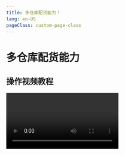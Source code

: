 ```yaml
---
title: 多仓库配货能力！
lang: en-US
pageClass: custom-page-class
---
```


# 多仓库配货能力



## 操作视频教程

<video src="https://perfect.yanxi.site/md/cms-video/cook.mp4" controls/>

## 配货大厅

拥有管理员身份的员工，在页面 <span class="weight-text">【我的】-【管理工具】-【多仓配货】</span> 进入一个仓库然后点击配货大厅。选择自己目前所在的仓库进行接单操作！管理员可以在每个仓库的图片上看到需要我们处理的订单数目。

::: tip
如下图所示:其中多仓配货的上标小数字为 5 说明还有 5 比等待我们处理完成的订单！那么当我们点进去可以清晰的看到这 5 比订单分别分布在东仓 4 笔，西仓 1 笔。
:::

<div class="inline-container">
    <img src="/public/img/cook/cook-5.png" alt="" class="fancybox" data-fancybox="gallery" width="50%">
    <img src="/public/img/cook/cook-6.png" alt="" class="fancybox" data-fancybox="gallery" width="50%">
</div>

## 接单配货

> 接下来我们以管理员在 “东仓” 来举例配货的流程和步骤 ~

在工厂好管家的页面<span class="highlight-text">【配货大厅】-【待接单】</span>列表我们可以看到，现在有这一位顾客 “刘备” 他前前后后一共下了 5 笔订单 ~ 那么这 5 笔订单如果没有特殊的要求我们可以使用 <span class="weight-text"> “一键接单” </span> 功能，一键接单功能不限制单数，只要是同一个客户的订单全部都可以一键快速接单。在接单以后，这个订单就会进入到正在配货列表！那么接下来我们就要展示一下如何快速的配货 ~

<div class="inline-container">
    <img src="/public/img/cook/whole-1.png" alt="" class="fancybox" data-fancybox="gallery" width="33%">
    <img src="/public/img/cook/whole-2.png" alt="" class="fancybox" data-fancybox="gallery" width="33%">
    <img src="/public/img/cook/whole-3.png" alt="" class="fancybox" data-fancybox="gallery" width="33%">
</div>

## 🔥 配货统筹

`配货统筹：把每个订单中相同的商品，相同的尺码自动累计到一起！`

在上面的图片上我们可以看到不论我们刘备有多少订单我们都可以使用一键接单 。那么我们工厂好管家搭配了一个特别厉害的功能，就是<span class="weight-text"> “ 配货统筹 ” </span>。可想而知，多笔订单中肯定存在某些商品是相同的，或者相同的尺码，如果我们根据一笔又一笔的订单进行配货。那么效率肯定是不行的，软件的统筹能力可以帮助我们把相同商品，相同尺码的商品<span class="weight-text"> “ 自动整理 ” </span>在一起。这样子让我们配备货物的时候就更加的清晰明了~

并且在统筹信息的时候，我们的商品也会自动根据高级管理员预先设计好的路线进行排序。那么这样子我们配货员在配货的时候，就好比是坐公交车一般，一个站点一个站点的<span class="highlight-text"> 有序且精确 </span>的进行配货操作，并且在每一个站点我们在商品卡片的右下角都提供了<span class="underline-text"> 当前配货数量 </span>供配货员进行<span class="underline-text"> 核对 </span>。这极大的减少了配错的概率，并且加快了配货的速度！

<div class="inline-container">
    <img src="/public/img/cook/whole-4.png" alt="" class="fancybox" data-fancybox="gallery" width="33%">
    <img src="/public/img/cook/whole-5.png" alt="" class="fancybox" data-fancybox="gallery" width="33%">
    <img src="/public/img/cook/whole-6.png" alt="" class="fancybox" data-fancybox="gallery" width="33%">
</div>

> 那么，工厂好管家针对配货员自主的<span class="weight-text"> 🚀 “ 统筹能力的灵活度很高 ” </span>。配货员可以根据自己的需求，一次性统筹全部内容，也可以只统筹多个用户、多笔订单，或者仅仅统筹选中的某几笔订单！！这个根据当时的实际情况而定。

::: tip
🎉 配货统筹有点总结：

```
- 1. 多笔订单自动合并
- 2. A->B->C 固定线路配货，不走回头路
- 3. 数量校准快速，提高了工作准确性
- 4. 断码上报简便、配货信息简单化
- 5. 清晰的图片、准确的数据、简易的辅助信息！

这些有效的配货方案，明显提高了配货过程的效率和准确度，同时减轻了配货员的工作量 🎉 🎉 🎉 。
```
:::

## Lack . 断码上报

由于我们针对部分现货工厂的特殊性质，很多热门款的补货可能不及时。所以我们客户有时候上报的订单可能存在断码！那么在之前人工去处理这些数据是非常麻烦的。现在假设我们有部分商品断码，我们只需要选择对应的商品卡片，点击<span class="highlight-text"> 【 断码上报 】 </span>填写断码的商品即可！后续我们的<span class="underline-text"> 每日账单、商品库存 </span>数据会根据我们上报的断码信息<span class="underline-text"> 全自动核减 </span>、我们管理员完全可以省下很多精力专注于其他业务上！

<div class="inline-container">
    <img src="/public/img/cook/short-1.png" alt="" class="fancybox" data-fancybox="gallery" width="33%">
    <img src="/public/img/cook/short-2.png" alt="" class="fancybox" data-fancybox="gallery" width="33%">
    <img src="/public/img/cook/short-3.png" alt="" class="fancybox" data-fancybox="gallery" width="33%">
</div>

> 从上面的图片可以看到，我们给“刘备”上报了全白软拖的商品一共断码了 5 双，并且这 5 双商品会自动分配到相应的每一个小笔的订单中！这些都是<span class="weight-text"> “ 程序自动实现的 ” </span>，断码的上报也是都非常简单。那么我们在配货完成并且上报完相关客户的数量之后呢，我们只需要<span class="underline-text"> 核实一下实际的配货数量是否准确即可装箱打包 。</span>

> ~ 当然完成了上述这些操作之后，在配完货物之后呢，别忘记了点击 “一键完成” 按钮。

<div class="center-text">一键完成 </div>

```

“一键完成” 或者完成的订单会自动进入到配货大厅的核实中心里面
通常这一步都是装车/配送之前对数量进行二次核实！以确保配送商品的准确性。

```

## Schedule 配货进度查询 

> 针对每一个仓库，都有单独的一个进度查询！进度查询的主要功能是让我们的管理员时时刻刻掌握配货的进度！可以点击界面下方的黑色按钮<span class="weight-text"> “ 进度查询 ” </span>进入到进度列表页面！

> 进度列表中可以看到当前仓库所有的<span class="underline-text"> 订单信息、订单实时状态、订单对应配货人员 </span>。而且，我们还提供了一个<span class="weight-text"> “ 抢单 ” </span>功能、实际上就是如果某个配货员手头上的单子接的比较多。配货来不及，那么其他配货员可以在沟通好的情况下进行抢单操作。

<div class="inline-container">
    <img src="/public/img/cook/schedule-1.png" alt="" class="fancybox" data-fancybox="gallery" width="50%">
    <img src="/public/img/cook/schedule-2.png" alt="" class="fancybox" data-fancybox="gallery" width="50%">
</div>

## 核实中心 ✅

现在我们可以在对应的仓库里面核实中心可以看到每个客户在当前仓库商品的数量。核实商品的详情通常以列表页的形式体现，正常总数量如果正确 ✅ 的话，那么就可以点击核实正确！二次虽然非常的简单快速、但是他能<span class="weight-text"> “ 增加配货精确能力 ” </span>，减少错单、数目对不上的事情发生。

<div class="inline-container">
    <img src="/public/img/cook/check-1.png" alt="" class="fancybox" data-fancybox="gallery" width="33%">
    <img src="/public/img/cook/check-2.png" alt="" class="fancybox" data-fancybox="gallery" width="33%">
    <img src="/public/img/cook/check-3.png" alt="" class="fancybox" data-fancybox="gallery" width="33%">
</div>

> 那么假设现在我们管理员在核实数量的时候发现实际配货双数和我们软件上统计的适配数量存在出入，我们可以点击<span class="underline-text"> 【查看详情】-【统筹数据】 </span>来帮助我们快速精准的定位到底是缺少了什么商品，以辅助我们核心数据的操作。

::: info

<div class="fan-tips"> 小分享 · 对于已经使用工厂好管家的工厂反馈来说：核实功能通常在列表页核实正确数量没错基本就不会出错！突出一个 <strong style="color:red;">“ 给力 💪💪 ！核实正确的商品会自动进入到  <a href="/src/document/core/express" style="font-size:16px;color:blue;">【 🚚  配送列表信息】</a> ”</strong> </div>
:::

## 订单自动拆分！

> 前提条件：<span class="highlight-text">假设工厂有多个仓库！</span> 首选我们的软件会根据商品存放的仓库自动把订单拆分开！所以在我们下单的时候。我们的软件会自动根据商品
> 存放的仓库将订单进行拆分 ✅ 这样子我们配货员在配货的时候就无需每个仓库之间跑来跑去！或者由于协调等问题浪费大量的时间。

:::info
如下图所示：我们管理员代替 “大乔” 下单，其中凉鞋为 10 双，存放在西仓库！拖鞋下单 2 双，存放在东仓库！那么我们软件在购物车的时候就会自动根据
鞋子的 <span class="underline-text">存放仓库自动归类</span> 在完成下单以后我们可以看到，订单会自动拆分成对应的仓库小订单。这样子我们处理订单只需要按照仓库进行处理即可，非常方便~
:::

<div class="inline-container">
    <img src="/public/img/cook/cook-1.png" alt="" class="fancybox" data-fancybox="gallery" width="24%">
    <img src="/public/img/cook/cook-2.png" alt="" class="fancybox" data-fancybox="gallery" width="24%">
    <img src="/public/img/cook/cook-3.png" alt="" class="fancybox" data-fancybox="gallery" width="24%">
    <img src="/public/img/cook/cook-4.png" alt="" class="fancybox" data-fancybox="gallery" width="24%">
</div>